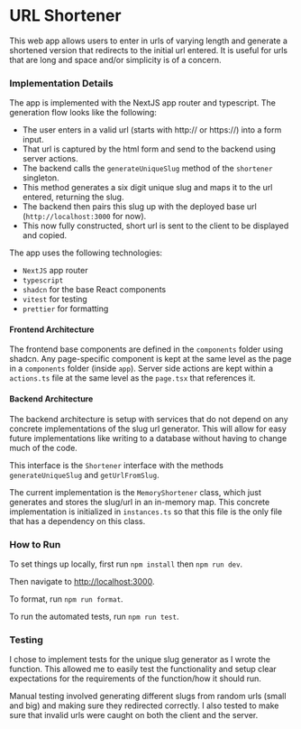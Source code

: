 # URL Shortener

This web app allows users to enter in urls of varying length and generate a shortened version that redirects to the initial url entered. It is useful for urls that are long and space and/or simplicity is of a concern.

### Implementation Details

<!-- Provide a short description of your implementation (technologies used, brief overview of project architecture, etc.) -->

The app is implemented with the NextJS app router and typescript. The generation flow looks like the following:

- The user enters in a valid url (starts with http:// or https://) into a form input.
- That url is captured by the html form and send to the backend using server actions.
- The backend calls the `generateUniqueSlug` method of the `shortener` singleton.
- This method generates a six digit unique slug and maps it to the url entered, returning the slug.
- The backend then pairs this slug up with the deployed base url (`http://localhost:3000` for now).
- This now fully constructed, short url is sent to the client to be displayed and copied.

The app uses the following technologies:

- `NextJS` app router
- `typescript`
- `shadcn` for the base React components
- `vitest` for testing
- `prettier` for formatting

#### Frontend Architecture

The frontend base components are defined in the `components` folder using shadcn. Any page-specific component is kept at the same level as the page in a `components` folder (inside `app`). Server side actions are kept within a `actions.ts` file at the same level as the `page.tsx` that references it.

#### Backend Architecture

The backend architecture is setup with services that do not depend on any concrete implementations of the slug url generator. This will allow for easy future implementations like writing to a database without having to change much of the code.

This interface is the `Shortener` interface with the methods `generateUniqueSlug` and `getUrlFromSlug`.

The current implementation is the `MemoryShortener` class, which just generates and stores the slug/url in an in-memory map. This concrete implementation is initialized in `instances.ts` so that this file is the only file that has a dependency on this class.

### How to Run

<!--
- Include instructions on how to run your implementation locally. Be sure to include any necessary setup steps, such as installing dependencies, as well as the commands to start the application.
-->

To set things up locally, first run `npm install` then `npm run dev`.

Then navigate to [http://localhost:3000](http://localhost:3000).

To format, run `npm run format`.

To run the automated tests, run `npm run test`.

### Testing

<!-- Describe how you tested your solution (automated testing, manual testing process, screenshots, etc.) -->

I chose to implement tests for the unique slug generator as I wrote the function. This allowed me to easily test the functionality and setup clear expectations for the requirements of the function/how it should run.

Manual testing involved generating different slugs from random urls (small and big) and making sure they redirected correctly. I also tested to make sure that invalid urls were caught on both the client and the server.

